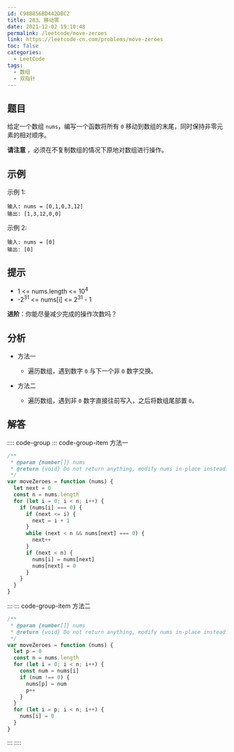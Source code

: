 ```yaml
---
id: C98B856BD442DBC2
title: 283、移动零
date: 2021-12-02 19:10:48
permalink: /leetcode/move-zeroes
link: https://leetcode-cn.com/problems/move-zeroes
toc: false
categories:
  - LeetCode
tags:
  - 数组
  - 双指针
---
```


<Level type='easy'/>

## 题目

给定一个数组 `nums`，编写一个函数将所有 `0` 移动到数组的末尾，同时保持非零元素的相对顺序。

**请注意** ，必须在不复制数组的情况下原地对数组进行操作。

## 示例

示例 1:

```text
输入: nums = [0,1,0,3,12]
输出: [1,3,12,0,0]
```

示例 2:

```text
输入: nums = [0]
输出: [0]
```

## 提示

- 1 <= nums.length <= 10<sup>4</sup>
- -2<sup>31</sup> <= nums[i] <= 2<sup>31</sup> - 1

**进阶**：你能尽量减少完成的操作次数吗？

## 分析

- 方法一

  - 遍历数组，遇到数字 `0` 与下一个非 `0` 数字交换。

- 方法二
  - 遍历数组，遇到非 `0` 数字直接往前写入，之后将数组尾部置 `0`。

## 解答

:::: code-group
::: code-group-item 方法一

```javascript
/**
 * @param {number[]} nums
 * @return {void} Do not return anything, modify nums in-place instead.
 */
var moveZeroes = function (nums) {
  let next = 0
  const n = nums.length
  for (let i = 0; i < n; i++) {
    if (nums[i] === 0) {
      if (next <= i) {
        next = i + 1
      }
      while (next < n && nums[next] === 0) {
        next++
      }
      if (next < n) {
        nums[i] = nums[next]
        nums[next] = 0
      }
    }
  }
}
```

:::
::: code-group-item 方法二

```javascript
/**
 * @param {number[]} nums
 * @return {void} Do not return anything, modify nums in-place instead.
 */
var moveZeroes = function (nums) {
  let p = 0
  const n = nums.length
  for (let i = 0; i < n; i++) {
    const num = nums[i]
    if (num !== 0) {
      nums[p] = num
      p++
    }
  }
  for (let i = p; i < n; i++) {
    nums[i] = 0
  }
}
```

:::
::::

